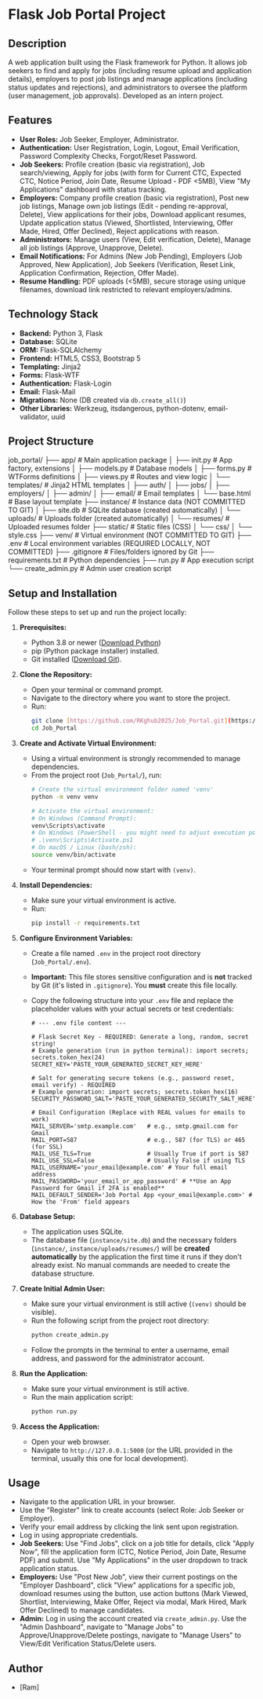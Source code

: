 # Flask Job Portal Project

## Description
A web application built using the Flask framework for Python. It allows job seekers to find and apply for jobs (including resume upload and application details), employers to post job listings and manage applications (including status updates and rejections), and administrators to oversee the platform (user management, job approvals). Developed as an intern project.

## Features
* **User Roles:** Job Seeker, Employer, Administrator.
* **Authentication:** User Registration, Login, Logout, Email Verification, Password Complexity Checks, Forgot/Reset Password.
* **Job Seekers:** Profile creation (basic via registration), Job search/viewing, Apply for jobs (with form for Current CTC, Expected CTC, Notice Period, Join Date, Resume Upload - PDF <5MB), View "My Applications" dashboard with status tracking.
* **Employers:** Company profile creation (basic via registration), Post new job listings, Manage own job listings (Edit - pending re-approval, Delete), View applications for their jobs, Download applicant resumes, Update application status (Viewed, Shortlisted, Interviewing, Offer Made, Hired, Offer Declined), Reject applications with reason.
* **Administrators:** Manage users (View, Edit verification, Delete), Manage all job listings (Approve, Unapprove, Delete).
* **Email Notifications:** For Admins (New Job Pending), Employers (Job Approved, New Application), Job Seekers (Verification, Reset Link, Application Confirmation, Rejection, Offer Made).
* **Resume Handling:** PDF uploads (<5MB), secure storage using unique filenames, download link restricted to relevant employers/admins.

## Technology Stack
* **Backend:** Python 3, Flask
* **Database:** SQLite
* **ORM:** Flask-SQLAlchemy
* **Frontend:** HTML5, CSS3, Bootstrap 5
* **Templating:** Jinja2
* **Forms:** Flask-WTF
* **Authentication:** Flask-Login
* **Email:** Flask-Mail
* **Migrations:** None (DB created via `db.create_all()`)
* **Other Libraries:** Werkzeug, itsdangerous, python-dotenv, email-validator, uuid

## Project Structure
job_portal/
├── app/                  # Main application package
│   ├── init.py       # App factory, extensions
│   ├── models.py         # Database models
│   ├── forms.py          # WTForms definitions
│   ├── views.py          # Routes and view logic
│   └── templates/        # Jinja2 HTML templates
│       ├── auth/
│       ├── jobs/
│       ├── employers/
│       ├── admin/
│       ├── email/        # Email templates
│       └── base.html     # Base layout template
├── instance/             # Instance data (NOT COMMITTED TO GIT)
│   ├── site.db           # SQLite database (created automatically)
│   └── uploads/          # Uploads folder (created automatically)
│       └── resumes/      # Uploaded resumes folder
├── static/               # Static files (CSS)
│   └── css/
│       └── style.css
├── venv/                 # Virtual environment (NOT COMMITTED TO GIT)
├── .env                  # Local environment variables (REQUIRED LOCALLY, NOT COMMITTED)
├── .gitignore            # Files/folders ignored by Git
├── requirements.txt      # Python dependencies
├── run.py                # App execution script
└── create_admin.py       # Admin user creation script

## Setup and Installation

Follow these steps to set up and run the project locally:

1.  **Prerequisites:**
    * Python 3.8 or newer ([Download Python](https://www.python.org/))
    * pip (Python package installer) installed.
    * Git installed ([Download Git](https://git-scm.com/)).

2.  **Clone the Repository:**
    * Open your terminal or command prompt.
    * Navigate to the directory where you want to store the project.
    * Run:
        ```bash
        git clone [https://github.com/RKghub2025/Job_Portal.git](https://github.com/RKghub2025/Job_Portal.git)
        cd Job_Portal
        ```

3.  **Create and Activate Virtual Environment:**
    * Using a virtual environment is strongly recommended to manage dependencies.
    * From the project root (`Job_Portal/`), run:
        ```bash
        # Create the virtual environment folder named 'venv'
        python -m venv venv

        # Activate the virtual environment:
        # On Windows (Command Prompt):
        venv\Scripts\activate
        # On Windows (PowerShell - you might need to adjust execution policy):
        # .\venv\Scripts\Activate.ps1
        # On macOS / Linux (bash/zsh):
        source venv/bin/activate
        ```
    * Your terminal prompt should now start with `(venv)`.

4.  **Install Dependencies:**
    * Make sure your virtual environment is active.
    * Run:
        ```bash
        pip install -r requirements.txt
        ```

5.  **Configure Environment Variables:**
    * Create a file named `.env` in the project root directory (`Job_Portal/.env`).
    * **Important:** This file stores sensitive configuration and is **not** tracked by Git (it's listed in `.gitignore`). You **must** create this file locally.
    * Copy the following structure into your `.env` file and replace the placeholder values with your actual secrets or test credentials:

        ```dotenv
        # --- .env file content ---

        # Flask Secret Key - REQUIRED: Generate a long, random, secret string!
        # Example generation (run in python terminal): import secrets; secrets.token_hex(24)
        SECRET_KEY='PASTE_YOUR_GENERATED_SECRET_KEY_HERE'

        # Salt for generating secure tokens (e.g., password reset, email verify) - REQUIRED
        # Example generation: import secrets; secrets.token_hex(16)
        SECURITY_PASSWORD_SALT='PASTE_YOUR_GENERATED_SECURITY_SALT_HERE'

        # Email Configuration (Replace with REAL values for emails to work)
        MAIL_SERVER='smtp.example.com'   # e.g., smtp.gmail.com for Gmail
        MAIL_PORT=587                    # e.g., 587 (for TLS) or 465 (for SSL)
        MAIL_USE_TLS=True                # Usually True if port is 587
        MAIL_USE_SSL=False               # Usually False if using TLS
        MAIL_USERNAME='your_email@example.com' # Your full email address
        MAIL_PASSWORD='your_email_or_app_password' # **Use an App Password for Gmail if 2FA is enabled**
        MAIL_DEFAULT_SENDER='Job Portal App <your_email@example.com>' # How the 'From' field appears
        ```

6.  **Database Setup:**
    * The application uses SQLite.
    * The database file (`instance/site.db`) and the necessary folders (`instance/`, `instance/uploads/resumes/`) will be **created automatically** by the application the first time it runs if they don't already exist. No manual commands are needed to create the database structure.

7.  **Create Initial Admin User:**
    * Make sure your virtual environment is still active (`(venv)` should be visible).
    * Run the following script from the project root directory:
        ```bash
        python create_admin.py
        ```
    * Follow the prompts in the terminal to enter a username, email address, and password for the administrator account.

8.  **Run the Application:**
    * Make sure your virtual environment is still active.
    * Run the main application script:
        ```bash
        python run.py
        ```

9.  **Access the Application:**
    * Open your web browser.
    * Navigate to `http://127.0.0.1:5000` (or the URL provided in the terminal, usually this one for local development).

## Usage
* Navigate to the application URL in your browser.
* Use the "Register" link to create accounts (select Role: Job Seeker or Employer).
* Verify your email address by clicking the link sent upon registration.
* Log in using appropriate credentials.
* **Job Seekers:** Use "Find Jobs", click on a job title for details, click "Apply Now", fill the application form (CTC, Notice Period, Join Date, Resume PDF) and submit. Use "My Applications" in the user dropdown to track application status.
* **Employers:** Use "Post New Job", view their current postings on the "Employer Dashboard", click "View" applications for a specific job, download resumes using the button, use action buttons (Mark Viewed, Shortlist, Interviewing, Make Offer, Reject via modal, Mark Hired, Mark Offer Declined) to manage candidates.
* **Admin:** Log in using the account created via `create_admin.py`. Use the "Admin Dashboard", navigate to "Manage Jobs" to Approve/Unapprove/Delete postings, navigate to "Manage Users" to View/Edit Verification Status/Delete users.

## Author
* [Ram]